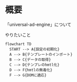 
# 概要

「universal-ad-engine」について

やりたいこと

```mermaid
flowchart TD
  START --> A{設定の初期化}
  A --> B{テンプレートのインポート}
  B --> C{データの取得}
  C --> D{テンプレのhmtl化}
  D --> F{hmtlの無毒化}
  F --> G{DOMに適応}
```

